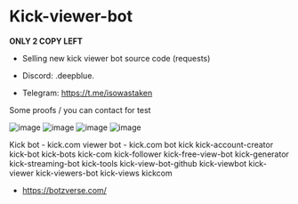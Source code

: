 # Kick-viewer-bot
**ONLY 2 COPY LEFT**
- Selling new kick viewer bot source code (requests)


- Discord: .deepblue.
- Telegram: https://t.me/isowastaken


Some proofs / you can contact for test 


 ![image](https://github.com/user-attachments/assets/cadf66ac-eacd-478b-a261-c57a902b8ef1)
![image](https://github.com/user-attachments/assets/aab2933c-a166-493f-9e81-248436b8ef21)
![image](https://github.com/user-attachments/assets/cba9ef2f-76ad-4b2e-92f4-cc4e319ad937)
![image](https://github.com/user-attachments/assets/c49cbb89-482f-48b9-ae8c-913537c6c0f0)



Kick bot - kick.com viewer bot - kick.com bot 
kick
kick-account-creator
kick-bot
kick-bots
kick-com
kick-follower
kick-free-view-bot
kick-generator
kick-streaming-bot
kick-tools
kick-view-bot-github
kick-viewbot
kick-viewer
kick-viewers-bot
kick-views
kickcom

- https://botzverse.com/
